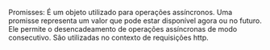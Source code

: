 Promisses: É um objeto utilizado para operações assíncronos.
Uma promisse representa um valor que pode estar disponível agora ou no futuro. 
Ele permite o desencadeamento de operações assíncronas de modo consecutivo. 
São utilizadas no contexto de requisições http.
 
